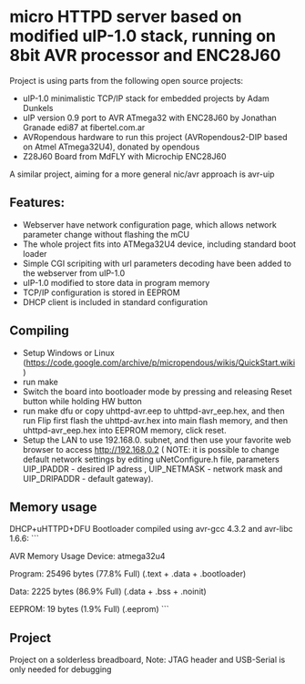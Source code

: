 # micro HTTPD server based on modified uIP-1.0 stack, running on 8bit AVR processor and ENC28J60

Project is using parts from the following open source projects: 
* uIP-1.0 minimalistic TCP/IP stack for embedded projects by Adam Dunkels 
* uIP version 0.9 port to AVR ATmega32 with ENC28J60 by Jonathan Granade edi87 at fibertel.com.ar 
* AVRopendous hardware to run this project (AVRopendous2-DIP based on Atmel ATmega32U4), donated by opendous 
* Z28J60 Board from MdFLY with Microchip ENC28J60

A similar project, aiming for a more general nic/avr approach is avr-uip

## Features:
* Webserver have network configuration page, which allows network parameter change without flashing the mCU
* The whole project fits into ATMega32U4 device, including standard boot loader
* Simple CGI scripiting with url parameters decoding have been added to the webserver from uIP-1.0
* uIP-1.0 modified to store data in program memory
* TCP/IP configuration is stored in EEPROM
* DHCP client is included in standard configuration

## Compiling
* Setup Windows or Linux (https://code.google.com/archive/p/micropendous/wikis/QuickStart.wiki)
* run make
* Switch the board into bootloader mode by pressing and releasing Reset button while holding HW button
* run make dfu or copy uhttpd-avr.eep to uhttpd-avr_eep.hex, and then run Flip first flash the uhttpd-avr.hex into main flash memory, and then uhttpd-avr_eep.hex into EEPROM memory, click reset.
* Setup the LAN to use 192.168.0. subnet, and then use your favorite web browser to access http://192.168.0.2 ( NOTE: it is possible to change default network settings by editing uNetConfigure.h file, parameters UIP_IPADDR - desired IP adress , UIP_NETMASK - network mask and UIP_DRIPADDR - default gateway).

## Memory usage
DHCP+uHTTPD+DFU Bootloader compiled using avr-gcc 4.3.2 and avr-libc 1.6.6: ```

AVR Memory Usage
Device: atmega32u4

Program: 25496 bytes (77.8% Full) (.text + .data + .bootloader)

Data: 2225 bytes (86.9% Full) (.data + .bss + .noinit)

EEPROM: 19 bytes (1.9% Full) (.eeprom) ```

## Project
Project on a solderless breadboard, Note: JTAG header and USB-Serial is only needed for debugging
